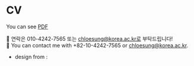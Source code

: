 # CV

You can see [PDF](https://raw.githubusercontent.com/chloesung/CV/blob/main/Youji_s_CV.pdf)

💬 연락은 010-4242-7565 또는 chloesung@korea.ac.kr로 부탁드립니다!  
💬 You can contact me with +82-10-4242-7565 or chloesung@korea.ac.kr.  

- design from : 
